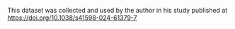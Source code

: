 This dataset was collected and used by the author in his study published at https://doi.org/10.1038/s41598-024-61379-7
